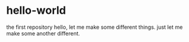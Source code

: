 # hello-world
the first repository
hello, let me make some different things.
just let me make some another different.
